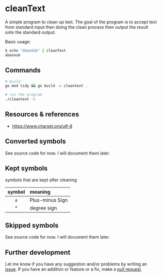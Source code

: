 # cleanText

A simple program to clean up text. The goal of the program is to accept text from standard input then doing the clean process then output the result onto the standard output.

Basic usage:

```sh
$ echo "àbanôūb" | cleanText
abanoub
```

## Commands

```sh
# build
go mod tidy && go build -o cleantext .

# run the program
./cleantext -h
```

## Resources & references

- <https://www.charset.org/utf-8>

## Converted symbols

See source code for now. I will document them later.

## Kept symbols

symbols that are kept after cleaning

| symbol | meaning         |
|:------:|:----------------|
| ±      | Plus-minus Sign |
| °      | degree sign     |

## Skipped symbols

See source code for now. I will document them later.

## Further development

Let me know if you have any suggestion and/or problems by writing an [issue](https://github.com/abanoubha/cleanText/issues). If you have an addition or feature or a fix, make a [pull request](https://github.com/abanoubha/cleanText/pulls).
